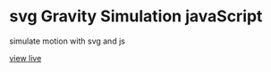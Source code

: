 svg Gravity Simulation javaScript
=====================

simulate motion with svg and js


[view live](http://alojzije.github.io/svgGravitySimulation_js/)
